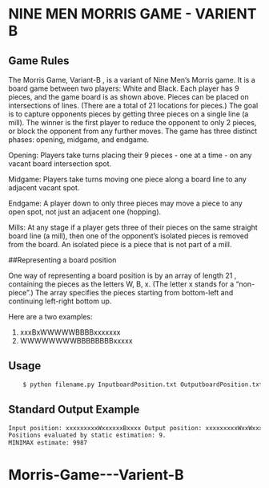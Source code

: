 # NINE MEN MORRIS GAME - VARIENT B 

## Game Rules

The Morris Game, Variant-B , is a variant of Nine Men’s Morris game. It is a board game between two
players: White and Black. Each player has 9 pieces, and the game board is as shown above. Pieces can
be placed on intersections of lines. (There are a total of 21 locations for pieces.) The goal is to capture
opponents pieces by getting three pieces on a single line (a mill). The winner is the first player to reduce
the opponent to only 2 pieces, or block the opponent from any further moves. The game has three distinct
phases: opening, midgame, and endgame.

Opening: Players take turns placing their 9 pieces - one at a time - on any vacant board intersection
spot.

Midgame: Players take turns moving one piece along a board line to any adjacent vacant spot.

Endgame: A player down to only three pieces may move a piece to any open spot, not just an adjacent
one (hopping).

Mills: At any stage if a player gets three of their pieces on the same straight board line (a mill), then one
of the opponent’s isolated pieces is removed from the board. An isolated piece is a piece that is not part of
a mill.

##Representing a board position

One way of representing a board position is by an array of length 21 , containing the pieces as the letters
W, B, x. (The letter x stands for a “non-piece”.) The array specifies the pieces starting from bottom-left
and continuing left-right bottom up. 

Here are a two examples:
1. xxxBxWWWWWBBBBxxxxxxx 
2. WWWWWWWWBBBBBBBBxxxxx

## Usage

```sh 
    $ python filename.py InputboardPosition.txt OutputboardPosition.txt
```

## Standard Output Example
```sh 
Input position: xxxxxxxxxWxxxxxxBxxxx Output position: xxxxxxxxxWxxWxxxBxxxx
Positions evaluated by static estimation: 9.
MINIMAX estimate: 9987
```

# Morris-Game---Varient-B
